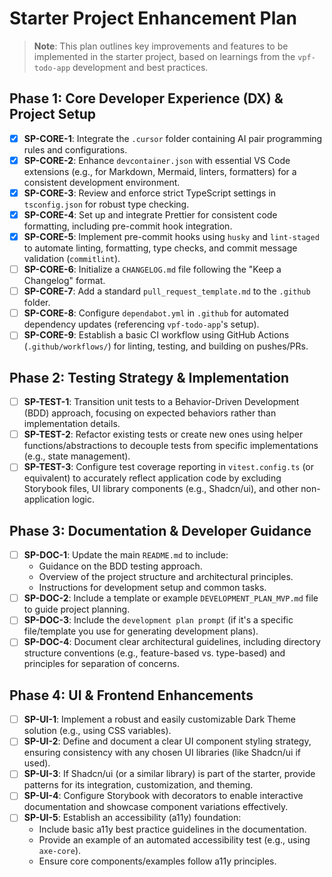 # Starter Project Enhancement Plan

> **Note**: This plan outlines key improvements and features to be implemented in the starter project, based on learnings from the `vpf-todo-app` development and best practices.

## Phase 1: Core Developer Experience (DX) & Project Setup

- [x] **SP-CORE-1**: Integrate the `.cursor` folder containing AI pair programming rules and configurations.
- [x] **SP-CORE-2**: Enhance `devcontainer.json` with essential VS Code extensions (e.g., for Markdown, Mermaid, linters, formatters) for a consistent development environment.
- [x] **SP-CORE-3**: Review and enforce strict TypeScript settings in `tsconfig.json` for robust type checking.
- [x] **SP-CORE-4**: Set up and integrate Prettier for consistent code formatting, including pre-commit hook integration.
- [x] **SP-CORE-5**: Implement pre-commit hooks using `husky` and `lint-staged` to automate linting, formatting, type checks, and commit message validation (`commitlint`).
- [ ] **SP-CORE-6**: Initialize a `CHANGELOG.md` file following the "Keep a Changelog" format.
- [ ] **SP-CORE-7**: Add a standard `pull_request_template.md` to the `.github` folder.
- [ ] **SP-CORE-8**: Configure `dependabot.yml` in `.github` for automated dependency updates (referencing `vpf-todo-app`'s setup).
- [ ] **SP-CORE-9**: Establish a basic CI workflow using GitHub Actions (`.github/workflows/`) for linting, testing, and building on pushes/PRs.

## Phase 2: Testing Strategy & Implementation

- [ ] **SP-TEST-1**: Transition unit tests to a Behavior-Driven Development (BDD) approach, focusing on expected behaviors rather than implementation details.
- [ ] **SP-TEST-2**: Refactor existing tests or create new ones using helper functions/abstractions to decouple tests from specific implementations (e.g., state management).
- [ ] **SP-TEST-3**: Configure test coverage reporting in `vitest.config.ts` (or equivalent) to accurately reflect application code by excluding Storybook files, UI library components (e.g., Shadcn/ui), and other non-application logic.

## Phase 3: Documentation & Developer Guidance

- [ ] **SP-DOC-1**: Update the main `README.md` to include:
  - Guidance on the BDD testing approach.
  - Overview of the project structure and architectural principles.
  - Instructions for development setup and common tasks.
- [ ] **SP-DOC-2**: Include a template or example `DEVELOPMENT_PLAN_MVP.md` file to guide project planning.
- [ ] **SP-DOC-3**: Include the `development plan prompt` (if it's a specific file/template you use for generating development plans).
- [ ] **SP-DOC-4**: Document clear architectural guidelines, including directory structure conventions (e.g., feature-based vs. type-based) and principles for separation of concerns.

## Phase 4: UI & Frontend Enhancements

- [ ] **SP-UI-1**: Implement a robust and easily customizable Dark Theme solution (e.g., using CSS variables).
- [ ] **SP-UI-2**: Define and document a clear UI component styling strategy, ensuring consistency with any chosen UI libraries (like Shadcn/ui if used).
- [ ] **SP-UI-3**: If Shadcn/ui (or a similar library) is part of the starter, provide patterns for its integration, customization, and theming.
- [ ] **SP-UI-4**: Configure Storybook with decorators to enable interactive documentation and showcase component variations effectively.
- [ ] **SP-UI-5**: Establish an accessibility (a11y) foundation:
  - Include basic a11y best practice guidelines in the documentation.
  - Provide an example of an automated accessibility test (e.g., using `axe-core`).
  - Ensure core components/examples follow a11y principles.
